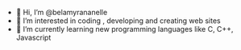 - 👋 Hi, I’m @belamyrananelle
- 👀 I’m interested in coding , developing and creating web sites
- 🌱 I’m currently learning new programming languages like C, C++, Javascript
<!---
belamyran/belamyran is a ✨ special ✨ repository because its `README.md` (this file) appears on your GitHub profile.
You can click the Preview link to take a look at your changes.
--->
